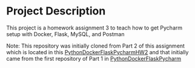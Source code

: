 # Project Description
This project is a homework assignment 3 to teach how to get Pycharm setup with Docker, Flask, MySQL, and Postman

Note: This repository was initially cloned from Part 2 of this assignment which is located in this [PythonDockerFlaskPycharmHW2](https://github.com/Ericbrod10/PythonDockerFlaskPycharmHW2) and that initially came from the first repository of Part 1 in [PythonDockerFlaskPycharm](https://github.com/Ericbrod10/PythonDockerFlaskPycharm)

